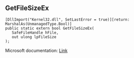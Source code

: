 ## GetFileSizeEx

```
[DllImport("Kernel32.dll", SetLastError = true)][return: MarshalAs(UnmanagedType.Bool)]
public static extern bool GetFileSizeEx(
   SafeFileHandle hFile,
   out ulong lpFileSize
);
```

Microsoft documentation: [Link](https://docs.microsoft.com/en-us/windows/win32/api/fileapi/nf-fileapi-getfilesizeex)
